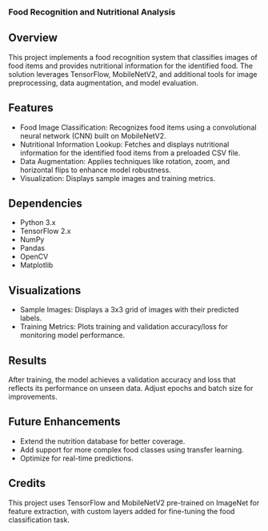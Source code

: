 ### Food Recognition and Nutritional Analysis

## Overview
This project implements a food recognition system that classifies images of food items and provides nutritional information for the identified food. The solution leverages TensorFlow, MobileNetV2, and additional tools for image preprocessing, data augmentation, and model evaluation.

## Features
- Food Image Classification:  Recognizes food items using a convolutional neural network (CNN) built on MobileNetV2.
- Nutritional Information Lookup: Fetches and displays nutritional information for the identified food items from a preloaded CSV file.
- Data Augmentation: Applies techniques like rotation, zoom, and horizontal flips to enhance model robustness.
- Visualization: Displays sample images and training metrics.

## Dependencies
- Python 3.x
- TensorFlow 2.x
- NumPy
- Pandas
- OpenCV
- Matplotlib

## Visualizations
- Sample Images: Displays a 3x3 grid of images with their predicted labels.
- Training Metrics: Plots training and validation accuracy/loss for monitoring model performance.

## Results
After training, the model achieves a validation accuracy and loss that reflects its performance on unseen data. Adjust epochs and batch size for improvements.

## Future Enhancements
- Extend the nutrition database for better coverage.
- Add support for more complex food classes using transfer learning.
- Optimize for real-time predictions.

## Credits
This project uses TensorFlow and MobileNetV2 pre-trained on ImageNet for feature extraction, with custom layers added for fine-tuning the food classification task.
